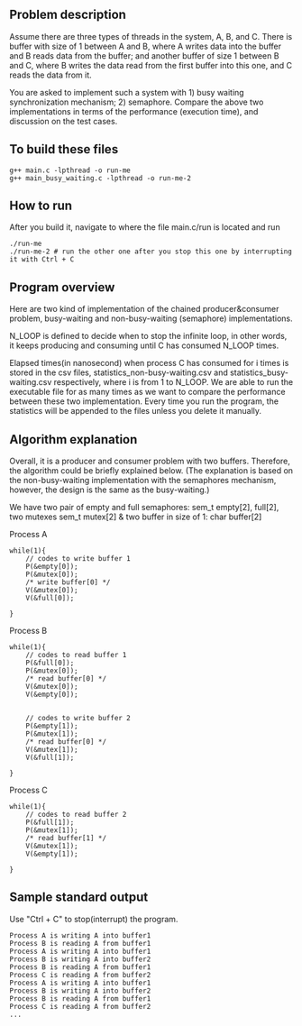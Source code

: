 ## Problem description
Assume there are three types of threads in the system, A, B, and C.
There is buffer with size of 1 between A and B, where A writes data into the buffer and B reads data from the buffer;
and another buffer of size 1 between B and C,
where B writes the data read from the first buffer into this one, and C reads the data from it.

You are asked to implement such a system with 1) busy waiting synchronization mechanism; 2) semaphore. 
Compare the above two implementations in terms of the performance (execution time), and discussion on the test cases.

## To build these files
```
g++ main.c -lpthread -o run-me
g++ main_busy_waiting.c -lpthread -o run-me-2
```

## How to run
After you build it, navigate to where the file main.c/run is located and run
```
./run-me
./run-me-2 # run the other one after you stop this one by interrupting it with Ctrl + C
```

## Program overview
Here are two kind of implementation of the chained producer&consumer problem, 
busy-waiting and non-busy-waiting (semaphore) implementations.    

N_LOOP is defined to decide when to stop the infinite loop, in other words, it keeps producing and consuming until C has
consumed N_LOOP times.    

Elapsed times(in nanosecond) when process C has consumed for i times is stored in the csv files, 
statistics_non-busy-waiting.csv and statistics_busy-waiting.csv respectively, where i is from 1 to N_LOOP. We are able
to run the executable file for as many times as we want to compare the performance between these two implementation. 
Every time you run the program, the statistics will be appended to the files unless you delete it manually. 

## Algorithm explanation
Overall, it is a producer and consumer problem with two buffers. 
Therefore, the algorithm could be briefly explained below. 
(The explanation is based on the non-busy-waiting implementation with the semaphores mechanism, however, 
the design is the same as the busy-waiting.)

We have two pair of empty and full semaphores: sem_t empty[2], full[2], two mutexes sem_t mutex[2] & two buffer in size of 1: char buffer[2]

 Process A
```
while(1){
    // codes to write buffer 1
    P(&empty[0]);
    P(&mutex[0]);
    /* write buffer[0] */
    V(&mutex[0]);
    V(&full[0]);

}
```

Process B
```
while(1){
    // codes to read buffer 1
    P(&full[0]);
    P(&mutex[0]);
    /* read buffer[0] */
    V(&mutex[0]);
    V(&empty[0]);


    // codes to write buffer 2
    P(&empty[1]);
    P(&mutex[1]);
    /* read buffer[0] */
    V(&mutex[1]);
    V(&full[1]);

}
```

Process C
```
while(1){
    // codes to read buffer 2
    P(&full[1]);
    P(&mutex[1]);
    /* read buffer[1] */
    V(&mutex[1]);
    V(&empty[1]);

}
```

## Sample standard output
Use "Ctrl + C" to stop(interrupt) the program.
```
Process A is writing A into buffer1
Process B is reading A from buffer1
Process A is writing A into buffer1
Process B is writing A into buffer2
Process B is reading A from buffer1
Process C is reading A from buffer2
Process A is writing A into buffer1
Process B is writing A into buffer2
Process B is reading A from buffer1
Process C is reading A from buffer2
...
```

